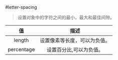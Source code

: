 #letter-spacing

>设置对象中的字符之间的最小，最大和最佳间隙。


|值|描述|
| :---: | :---: |
|length|设置像素等长度，可以为负值。|
|percentage|设置百分比,可以为负值。|
